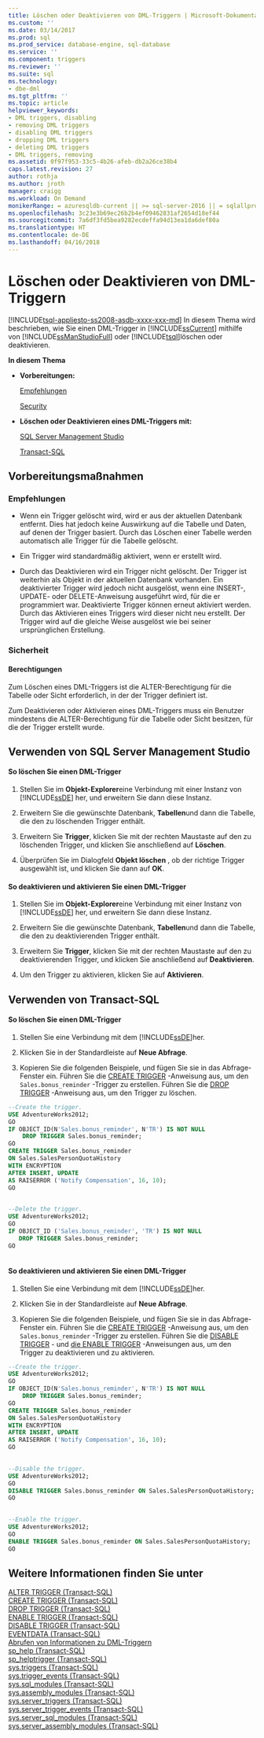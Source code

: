 ```yaml
---
title: Löschen oder Deaktivieren von DML-Triggern | Microsoft-Dokumentation
ms.custom: ''
ms.date: 03/14/2017
ms.prod: sql
ms.prod_service: database-engine, sql-database
ms.service: ''
ms.component: triggers
ms.reviewer: ''
ms.suite: sql
ms.technology:
- dbe-dml
ms.tgt_pltfrm: ''
ms.topic: article
helpviewer_keywords:
- DML triggers, disabling
- removing DML triggers
- disabling DML triggers
- dropping DML triggers
- deleting DML triggers
- DML triggers, removing
ms.assetid: 0f97f953-33c5-4b26-afeb-db2a26ce38b4
caps.latest.revision: 27
author: rothja
ms.author: jroth
manager: craigg
ms.workload: On Demand
monikerRange: = azuresqldb-current || >= sql-server-2016 || = sqlallproducts-allversions
ms.openlocfilehash: 3c23e3b69ec26b2b4ef09462831af2654d18ef44
ms.sourcegitcommit: 7a6df3fd5bea9282ecdeffa94d13ea1da6def80a
ms.translationtype: HT
ms.contentlocale: de-DE
ms.lasthandoff: 04/16/2018
---
```

# <a name="delete-or-disable-dml-triggers"></a>Löschen oder Deaktivieren von DML-Triggern
[!INCLUDE[tsql-appliesto-ss2008-asdb-xxxx-xxx-md](../../includes/tsql-appliesto-ss2008-asdb-xxxx-xxx-md.md)]
  In diesem Thema wird beschrieben, wie Sie einen DML-Trigger in [!INCLUDE[ssCurrent](../../includes/sscurrent-md.md)] mithilfe von [!INCLUDE[ssManStudioFull](../../includes/ssmanstudiofull-md.md)] oder [!INCLUDE[tsql](../../includes/tsql-md.md)]löschen oder deaktivieren.  
  
 **In diesem Thema**  
  
-   **Vorbereitungen:**  
  
     [Empfehlungen](#Recommendations)  
  
     [Security](#Security)  
  
-   **Löschen oder Deaktivieren eines DML-Triggers mit:**  
  
     [SQL Server Management Studio](#SSMSProcedure)  
  
     [Transact-SQL](#TsqlProcedure)  
  
##  <a name="BeforeYouBegin"></a> Vorbereitungsmaßnahmen  
  
###  <a name="Recommendations"></a> Empfehlungen  
  
-   Wenn ein Trigger gelöscht wird, wird er aus der aktuellen Datenbank entfernt. Dies hat jedoch keine Auswirkung auf die Tabelle und Daten, auf denen der Trigger basiert. Durch das Löschen einer Tabelle werden automatisch alle Trigger für die Tabelle gelöscht.  
  
-   Ein Trigger wird standardmäßig aktiviert, wenn er erstellt wird.  
  
-   Durch das Deaktivieren wird ein Trigger nicht gelöscht. Der Trigger ist weiterhin als Objekt in der aktuellen Datenbank vorhanden. Ein deaktivierter Trigger wird jedoch nicht ausgelöst, wenn eine INSERT-, UPDATE- oder DELETE-Anweisung ausgeführt wird, für die er programmiert war. Deaktivierte Trigger können erneut aktiviert werden. Durch das Aktivieren eines Triggers wird dieser nicht neu erstellt. Der Trigger wird auf die gleiche Weise ausgelöst wie bei seiner ursprünglichen Erstellung.  
  
###  <a name="Security"></a> Sicherheit  
  
####  <a name="Permissions"></a> Berechtigungen  
 Zum Löschen eines DML-Triggers ist die ALTER-Berechtigung für die Tabelle oder Sicht erforderlich, in der der Trigger definiert ist.  
  
 Zum Deaktivieren oder Aktivieren eines DML-Triggers muss ein Benutzer mindestens die ALTER-Berechtigung für die Tabelle oder Sicht besitzen, für die der Trigger erstellt wurde.  
  
##  <a name="SSMSProcedure"></a> Verwenden von SQL Server Management Studio  
  
#### <a name="to-delete-a-dml-trigger"></a>So löschen Sie einen DML-Trigger  
  
1.  Stellen Sie im **Objekt-Explorer**eine Verbindung mit einer Instanz von [!INCLUDE[ssDE](../../includes/ssde-md.md)] her, und erweitern Sie dann diese Instanz.  
  
2.  Erweitern Sie die gewünschte Datenbank, **Tabellen**und dann die Tabelle, die den zu löschenden Trigger enthält.  
  
3.  Erweitern Sie **Trigger**, klicken Sie mit der rechten Maustaste auf den zu löschenden Trigger, und klicken Sie anschließend auf **Löschen**.  
  
4.  Überprüfen Sie im Dialogfeld **Objekt löschen** , ob der richtige Trigger ausgewählt ist, und klicken Sie dann auf **OK**.  
  
#### <a name="to-disable-and-enable-a-dml-trigger"></a>So deaktivieren und aktivieren Sie einen DML-Trigger  
  
1.  Stellen Sie im **Objekt-Explorer**eine Verbindung mit einer Instanz von [!INCLUDE[ssDE](../../includes/ssde-md.md)] her, und erweitern Sie dann diese Instanz.  
  
2.  Erweitern Sie die gewünschte Datenbank, **Tabellen**und dann die Tabelle, die den zu deaktivierenden Trigger enthält.  
  
3.  Erweitern Sie **Trigger**, klicken Sie mit der rechten Maustaste auf den zu deaktivierenden Trigger, und klicken Sie anschließend auf **Deaktivieren**.  
  
4.  Um den Trigger zu aktivieren, klicken Sie auf **Aktivieren**.  
  
##  <a name="TsqlProcedure"></a> Verwenden von Transact-SQL  
  
#### <a name="to-delete-a-dml-trigger"></a>So löschen Sie einen DML-Trigger  
  
1.  Stellen Sie eine Verbindung mit dem [!INCLUDE[ssDE](../../includes/ssde-md.md)]her.  
  
2.  Klicken Sie in der Standardleiste auf **Neue Abfrage**.  
  
3.  Kopieren Sie die folgenden Beispiele, und fügen Sie sie in das Abfrage-Fenster ein. Führen Sie die [CREATE TRIGGER](../../t-sql/statements/create-trigger-transact-sql.md) -Anweisung aus, um den `Sales.bonus_reminder` -Trigger zu erstellen. Führen Sie die [DROP TRIGGER](../../t-sql/statements/drop-trigger-transact-sql.md) -Anweisung aus, um den Trigger zu löschen.  
  
```sql  
--Create the trigger.  
USE AdventureWorks2012;  
GO  
IF OBJECT_ID(N'Sales.bonus_reminder', N'TR') IS NOT NULL  
    DROP TRIGGER Sales.bonus_reminder;  
GO  
CREATE TRIGGER Sales.bonus_reminder  
ON Sales.SalesPersonQuotaHistory  
WITH ENCRYPTION  
AFTER INSERT, UPDATE   
AS RAISERROR ('Notify Compensation', 16, 10);  
GO  
  
```  
  
```sql  
--Delete the trigger.  
USE AdventureWorks2012;  
GO  
IF OBJECT_ID ('Sales.bonus_reminder', 'TR') IS NOT NULL  
   DROP TRIGGER Sales.bonus_reminder;  
GO  
  
```  
  
#### <a name="to-disable-and-enable-a-dml-trigger"></a>So deaktivieren und aktivieren Sie einen DML-Trigger  
  
1.  Stellen Sie eine Verbindung mit dem [!INCLUDE[ssDE](../../includes/ssde-md.md)]her.  
  
2.  Klicken Sie in der Standardleiste auf **Neue Abfrage**.  
  
3.  Kopieren Sie die folgenden Beispiele, und fügen Sie sie in das Abfrage-Fenster ein. Führen Sie die [CREATE TRIGGER](../../t-sql/statements/create-trigger-transact-sql.md) -Anweisung aus, um den `Sales.bonus_reminder` -Trigger zu erstellen. Führen Sie die [DISABLE TRIGGER](../../t-sql/statements/disable-trigger-transact-sql.md) - und [die ENABLE TRIGGER](../../t-sql/statements/enable-trigger-transact-sql.md) -Anweisungen aus, um den Trigger zu deaktivieren und zu aktivieren.  
  
```sql  
--Create the trigger.  
USE AdventureWorks2012;  
GO  
IF OBJECT_ID(N'Sales.bonus_reminder', N'TR') IS NOT NULL  
    DROP TRIGGER Sales.bonus_reminder;  
GO  
CREATE TRIGGER Sales.bonus_reminder  
ON Sales.SalesPersonQuotaHistory  
WITH ENCRYPTION  
AFTER INSERT, UPDATE   
AS RAISERROR ('Notify Compensation', 16, 10);  
GO  
  
```  
  
```sql  
--Disable the trigger.  
USE AdventureWorks2012;  
GO  
DISABLE TRIGGER Sales.bonus_reminder ON Sales.SalesPersonQuotaHistory;  
GO  
  
```  
  
```sql  
--Enable the trigger.  
USE AdventureWorks2012;  
GO  
ENABLE TRIGGER Sales.bonus_reminder ON Sales.SalesPersonQuotaHistory;  
GO  
```  
  
## <a name="see-also"></a>Weitere Informationen finden Sie unter  
 [ALTER TRIGGER &#40;Transact-SQL&#41;](../../t-sql/statements/alter-trigger-transact-sql.md)   
 [CREATE TRIGGER &#40;Transact-SQL&#41;](../../t-sql/statements/create-trigger-transact-sql.md)   
 [DROP TRIGGER &#40;Transact-SQL&#41;](../../t-sql/statements/drop-trigger-transact-sql.md)   
 [ENABLE TRIGGER &#40;Transact-SQL&#41;](../../t-sql/statements/enable-trigger-transact-sql.md)   
 [DISABLE TRIGGER &#40;Transact-SQL&#41;](../../t-sql/statements/disable-trigger-transact-sql.md)   
 [EVENTDATA &#40;Transact-SQL&#41;](../../t-sql/functions/eventdata-transact-sql.md)   
 [Abrufen von Informationen zu DML-Triggern](../../relational-databases/triggers/get-information-about-dml-triggers.md)   
 [sp_help &#40;Transact-SQL&#41;](../../relational-databases/system-stored-procedures/sp-help-transact-sql.md)   
 [sp_helptrigger &#40;Transact-SQL&#41;](../../relational-databases/system-stored-procedures/sp-helptrigger-transact-sql.md)   
 [sys.triggers &#40;Transact-SQL&#41;](../../relational-databases/system-catalog-views/sys-triggers-transact-sql.md)   
 [sys.trigger_events &#40;Transact-SQL&#41;](../../relational-databases/system-catalog-views/sys-trigger-events-transact-sql.md)   
 [sys.sql_modules &#40;Transact-SQL&#41;](../../relational-databases/system-catalog-views/sys-sql-modules-transact-sql.md)   
 [sys.assembly_modules &#40;Transact-SQL&#41;](../../relational-databases/system-catalog-views/sys-assembly-modules-transact-sql.md)   
 [sys.server_triggers &#40;Transact-SQL&#41;](../../relational-databases/system-catalog-views/sys-server-triggers-transact-sql.md)   
 [sys.server_trigger_events &#40;Transact-SQL&#41;](../../relational-databases/system-catalog-views/sys-server-trigger-events-transact-sql.md)   
 [sys.server_sql_modules &#40;Transact-SQL&#41;](../../relational-databases/system-catalog-views/sys-server-sql-modules-transact-sql.md)   
 [sys.server_assembly_modules &#40;Transact-SQL&#41;](../../relational-databases/system-catalog-views/sys-server-assembly-modules-transact-sql.md)  
  
  
